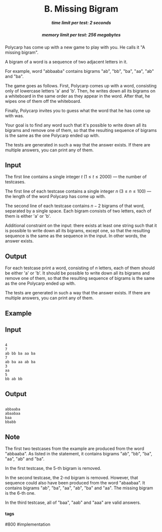<h1 style='text-align: center;'> B. Missing Bigram</h1>

<h5 style='text-align: center;'>time limit per test: 2 seconds</h5>
<h5 style='text-align: center;'>memory limit per test: 256 megabytes</h5>

Polycarp has come up with a new game to play with you. He calls it "A missing bigram".

A bigram of a word is a sequence of two adjacent letters in it.

For example, word "abbaaba" contains bigrams "ab", "bb", "ba", "aa", "ab" and "ba".

The game goes as follows. First, Polycarp comes up with a word, consisting only of lowercase letters 'a' and 'b'. Then, he writes down all its bigrams on a whiteboard in the same order as they appear in the word. After that, he wipes one of them off the whiteboard.

Finally, Polycarp invites you to guess what the word that he has come up with was.

Your goal is to find any word such that it's possible to write down all its bigrams and remove one of them, so that the resulting sequence of bigrams is the same as the one Polycarp ended up with.

The tests are generated in such a way that the answer exists. If there are multiple answers, you can print any of them.

## Input

The first line contains a single integer $t$ ($1 \le t \le 2000$) — the number of testcases.

The first line of each testcase contains a single integer $n$ ($3 \le n \le 100$) — the length of the word Polycarp has come up with.

The second line of each testcase contains $n-2$ bigrams of that word, separated by a single space. Each bigram consists of two letters, each of them is either 'a' or 'b'.

Additional constraint on the input: there exists at least one string such that it is possible to write down all its bigrams, except one, so that the resulting sequence is the same as the sequence in the input. In other words, the answer exists.

## Output

For each testcase print a word, consisting of $n$ letters, each of them should be either 'a' or 'b'. It should be possible to write down all its bigrams and remove one of them, so that the resulting sequence of bigrams is the same as the one Polycarp ended up with.

The tests are generated in such a way that the answer exists. If there are multiple answers, you can print any of them. 

## Example

## Input


```

4
7
ab bb ba aa ba
7
ab ba aa ab ba
3
aa
5
bb ab bb

```
## Output


```

abbaaba
abaabaa
baa
bbabb

```
## Note

The first two testcases from the example are produced from the word "abbaaba". As listed in the statement, it contains bigrams "ab", "bb", "ba", "aa", "ab" and "ba".

In the first testcase, the $5$-th bigram is removed. 

In the second testcase, the $2$-nd bigram is removed. However, that sequence could also have been produced from the word "abaabaa". It contains bigrams "ab", "ba", "aa", "ab", "ba" and "aa". The missing bigram is the $6$-th one.

In the third testcase, all of "baa", "aab" and "aaa" are valid answers.



#### tags 

#800 #implementation 